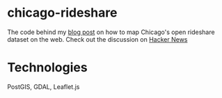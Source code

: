 # chicago-rideshare
The code behind my [blog post](http://samc1213.github.io/2019/04/29/rideshare-dataset-getting-started/) on how to map Chicago's open rideshare dataset on the web. Check out the discussion on [Hacker News](https://news.ycombinator.com/item?id=19784355)

# Technologies
PostGIS, GDAL, Leaflet.js
